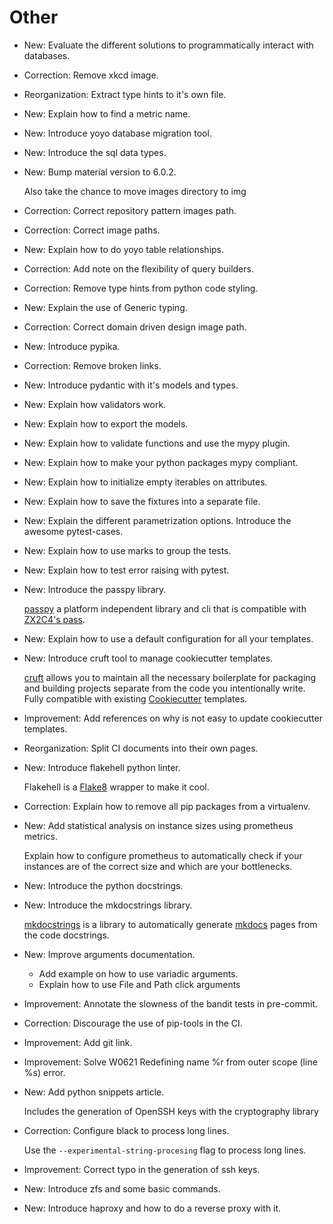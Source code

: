 # Other

* New: Evaluate the different solutions to programmatically interact with databases.
* Correction: Remove xkcd image.
* Reorganization: Extract type hints to it's own file.
* New: Explain how to find a metric name.
* New: Introduce yoyo database migration tool.
* New: Introduce the sql data types.
* New: Bump material version to 6.0.2.

    Also take the chance to move images directory to img
    

* Correction: Correct repository pattern images path.
* Correction: Correct image paths.
* New: Explain how to do yoyo table relationships.
* Correction: Add note on the flexibility of query builders.
* Correction: Remove type hints from python code styling.
* New: Explain the use of Generic typing.
* Correction: Correct domain driven design image path.
* New: Introduce pypika.
* Correction: Remove broken links.
* New: Introduce pydantic with it's models and types.
* New: Explain how validators work.
* New: Explain how to export the models.
* New: Explain how to validate functions and use the mypy plugin.
* New: Explain how to make your python packages mypy compliant.
* New: Explain how to initialize empty iterables on attributes.
* New: Explain how to save the fixtures into a separate file.
* New: Explain the different parametrization options. Introduce the awesome pytest-cases.
* New: Explain how to use marks to group the tests.
* New: Explain how to test error raising with pytest.
* New: Introduce the passpy library.

    [passpy](https://github.com/bfrascher/passpy) a platform independent library and
    cli that is compatible with [ZX2C4's pass](http://www.passwordstore.org/).
    

* New: Explain how to use a default configuration for all your templates.
* New: Introduce cruft tool to manage cookiecutter templates.

    [cruft](https://cruft.github.io/cruft/) allows you to maintain all the
    necessary boilerplate for packaging and building projects separate from the code
    you intentionally write. Fully compatible with existing
    [Cookiecutter](cookiecutter.md) templates.
    

* Improvement: Add references on why is not easy to update cookiecutter templates.
* Reorganization: Split CI documents into their own pages.
* New: Introduce flakehell python linter.

    Flakehell is a [Flake8](flake8.md) wrapper to make it cool.
    

* Correction: Explain how to remove all pip packages from a virtualenv.
* New: Add statistical analysis on instance sizes using prometheus metrics.

    Explain how to configure prometheus to automatically check if your
    instances are of the correct size and which are your bottlenecks.
    

* New: Introduce the python docstrings.
* New: Introduce the mkdocstrings library.

    [mkdocstrings](https://pawamoy.github.io/mkdocstrings) is a library to
    automatically generate [mkdocs](mkdocs.md) pages from the code docstrings.
    

* New: Improve arguments documentation.

    * Add example on how to use variadic arguments.
    * Explain how to use File and Path click arguments
    

* Improvement: Annotate the slowness of the bandit tests in pre-commit.
* Correction: Discourage the use of pip-tools in the CI.
* Improvement: Add git link.
* Improvement: Solve W0621 Redefining name %r from outer scope (line %s) error.
* New: Add python snippets article.

    Includes the generation of OpenSSH keys with the cryptography library
    

* Correction: Configure black to process long lines.

    Use the `--experimental-string-procesing` flag to process long lines.
    

* Improvement: Correct typo in the generation of ssh keys.
* New: Introduce zfs and some basic commands.
* New: Introduce haproxy and how to do a reverse proxy with it.